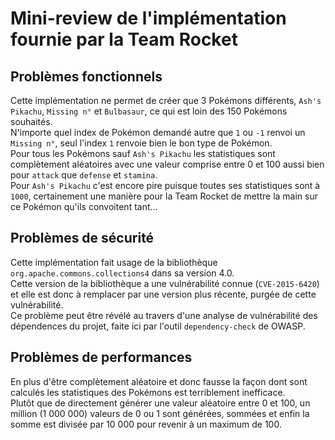 # Mini-review de l'implémentation fournie par la Team Rocket

## Problèmes fonctionnels

Cette implémentation ne permet de créer que 3 Pokémons différents, `Ash's Pikachu`, `Missing n°` et `Bulbasaur`, ce qui est loin des 150 Pokémons souhaités.  
N'importe quel index de Pokémon demandé autre que `1` ou `-1` renvoi un `Missing n°`, seul l'index `1` renvoie bien le bon type de Pokémon.  
Pour tous les Pokémons sauf `Ash's Pikachu` les statistiques sont complètement aléatoires avec une valeur comprise entre 0 et 100 aussi bien pour `attack` que `defense` et `stamina`.  
Pour `Ash's Pikachu` c'est encore pire puisque toutes ses statistiques sont à `1000`, certainement une manière pour la Team Rocket de mettre la main sur ce Pokémon qu'ils convoitent tant...

## Problèmes de sécurité

Cette implémentation fait usage de la bibliothèque `org.apache.commons.collections4` dans sa version 4.0.  
Cette version de la bibliothèque a une vulnérabilité connue (`CVE-2015-6420`) et elle est donc à remplacer par une version plus récente, purgée de cette vulnérabilité.  
Ce problème peut être révélé au travers d'une analyse de vulnérabilité des dépendences du projet, faite ici par l'outil `dependency-check` de OWASP.

## Problèmes de performances

En plus d'être complètement aléatoire et donc fausse la façon dont sont calculés les statistiques des Pokémons est terriblement inefficace.  
Plutôt que de directement générer une valeur aléatoire entre 0 et 100, un million (1 000 000) valeurs de 0 ou 1 sont générées, sommées et enfin la somme est divisée par 10 000 pour revenir à un maximum de 100.
